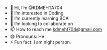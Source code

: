 - 👋 Hi, I’m @KDMEHTA704
- 👀 I’m interested in Coding
- 🌱 I’m currently learning BCA
- 💞️ I’m looking to collaborate on 
- 📫 How to reach me kdmeht704@gmail.com
- 😄 Pronouns: He
- ⚡ Fun fact: I am night person.

<!---
KDMEHTA704/KDMEHTA704 is a ✨ special ✨ repository because its `README.md` (this file) appears on your GitHub profile.
You can click the Preview link to take a look at your changes.
--->
